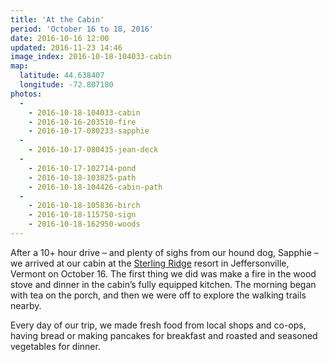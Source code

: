 ```yaml
---
title: 'At the Cabin'
period: 'October 16 to 18, 2016'
date: 2016-10-16 12:00
updated: 2016-11-23 14:46
image_index: 2016-10-18-104033-cabin
map:
  latitude: 44.638407
  longitude: -72.807180
photos:
  -
    - 2016-10-18-104033-cabin
    - 2016-10-16-203510-fire
    - 2016-10-17-080233-sapphie
  -
    - 2016-10-17-080435-jean-deck
  -
    - 2016-10-17-102714-pond
    - 2016-10-18-103825-path
    - 2016-10-18-104426-cabin-path
  -
    - 2016-10-18-105836-birch
    - 2016-10-18-115750-sign
    - 2016-10-18-162950-woods
---
```


After a 10+ hour drive – and plenty of sighs from our hound dog, Sapphie – we arrived at our cabin at the [Sterling Ridge](http://sterlingridgeresort.com/) resort in Jeffersonville, Vermont on October 16. The first thing we did was make a fire in the wood stove and dinner in the cabin’s fully equipped kitchen. The morning began with tea on the porch, and then we were off to explore the walking trails nearby.

Every day of our trip, we made fresh food from local shops and co-ops, having bread or making pancakes for breakfast and roasted and seasoned vegetables for dinner.

